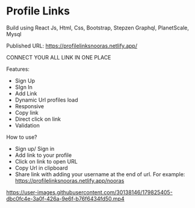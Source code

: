 # Profile Links

Build using React Js, Html, Css, Bootstrap, Stepzen Graphql, PlanetScale, Mysql

Published URL: https://profilelinksnooras.netlify.app/

CONNECT YOUR ALL LINK IN ONE PLACE

Features:
- Sign Up
- SIgn In
- Add Link
- Dynamic Url profiles load
- Responsive
- Copy link
- Direct click on link
- Validation

How to use?

- Sign up/ Sign in
- Add link to your profile
- Click on link to open URL
- Copy Url in clipboard
- Share link with adding your username at the end of url. For example: https://profilelinksnooras.netlify.app/nooras

https://user-images.githubusercontent.com/30138146/179825405-dbc0fc4e-3a0f-426a-9e6f-b76f6434fd50.mp4

